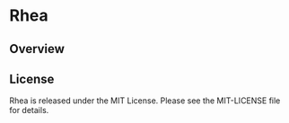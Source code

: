 Rhea
=====

Overview
--------

License
-------

Rhea is released under the MIT License. Please see the MIT-LICENSE file for details.
